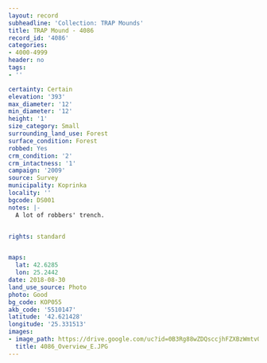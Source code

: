 ```yaml
---
layout: record
subheadline: 'Collection: TRAP Mounds'
title: TRAP Mound - 4086
record_id: '4086'
categories:
- 4000-4999
header: no
tags:
- ''

certainty: Certain
elevation: '393'
max_diameter: '12'
min_diameter: '12'
height: '1'
size_category: Small
surrounding_land_use: Forest
surface_condition: Forest
robbed: Yes
crm_condition: '2'
crm_intactness: '1'
campaign: '2009'
source: Survey
municipality: Koprinka
locality: ''
bgcode: DS001
notes: |-
  A lot of robbers' trench.


rights: standard


maps:
  lat: 42.6285
  lon: 25.2442
date: 2018-08-30
land_use_source: Photo
photo: Good
bg_code: КОР055
akb_code: '5510147'
latitude: '42.621428'
longitude: '25.331513'
images:
- image_path: https://drive.google.com/uc?id=0B3Rg88wZDQsccjhFZXBzWmtvOVk
  title: 4086_Overview_E.JPG
---
```

